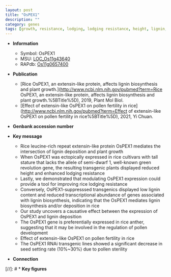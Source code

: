 ```yaml
---
layout: post
title: "OsPEX1"
description: ""
category: genes
tags: [growth, resistance, lodging, lodging resistance, height, lignin, lignin biosynthesis, plant growth, development, fertility, pollen, sterility, seed, pollen development]
---
```


* **Information**  
    + Symbol: OsPEX1  
    + MSU: [LOC_Os11g43640](http://rice.uga.edu/cgi-bin/ORF_infopage.cgi?orf=LOC_Os11g43640)  
    + RAPdb: [Os11g0657400](http://rapdb.dna.affrc.go.jp/viewer/gbrowse_details/irgsp1?name=Os11g0657400)  

* **Publication**  
    + [Rice OsPEX1, an extensin-like protein, affects lignin biosynthesis and plant growth.](http://www.ncbi.nlm.nih.gov/pubmed?term=Rice OsPEX1, an extensin-like protein, affects lignin biosynthesis and plant growth.%5BTitle%5D), 2019, Plant Mol Biol.
    + [Effect of extensin-like OsPEX1 on pollen fertility in rice](http://www.ncbi.nlm.nih.gov/pubmed?term=Effect of extensin-like OsPEX1 on pollen fertility in rice%5BTitle%5D), 2021, Yi Chuan.

* **Genbank accession number**  

* **Key message**  
    + Rice leucine-rich repeat extensin-like protein OsPEX1 mediates the intersection of lignin deposition and plant growth
    + When OsPEX1 was ectopically expressed in rice cultivars with tall stature that lacks the allele of semi-dwarf 1, well-known green revolution gene, the resulting transgenic plants displayed reduced height and enhanced lodging resistance
    + Lastly, we demonstrated that modulating OsPEX1 expression could provide a tool for improving rice lodging resistance
    + Conversely, OsPEX1-suppresssed transgenics displayed low lignin content and reduced transcriptional abundance of genes associated with lignin biosynthesis, indicating that the OsPEX1 mediates lignin biosynthesis and/or deposition in rice
    + Our study uncovers a causative effect between the expression of OsPEX1 and lignin deposition
    + The OsPEX1 gene is preferentially expressed in rice anther, suggesting that it may be involved in the regulation of pollen development
    + Effect of extensin-like OsPEX1 on pollen fertility in rice
    + The OsPEX1 RNAi transgenic lines showed a significant decrease in seed setting rate (10%~30%) due to pollen sterility

* **Connection**  

[//]: # * **Key figures**  


